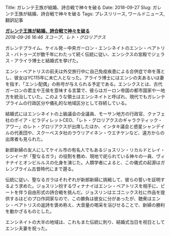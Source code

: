 Title: ガレンテ王族が結婚、詩合戦で神々を破る
Date: 2018-09-27
Slug: ガレンテ王族が結婚、詩合戦で神々を破る
Tags: プレスリリース, ワールドニュース, 翻訳記事

<p class="lead"><strong><a href="https://community.eveonline.com/news/news-channels/world-news/gallente-royal-destroys-local-divine-in-freestyle-verse-exchange-gets-married/">ガレンテ王族が結婚、詩合戦で神々を破る</a></strong><br/>
<em>2018-09-26 16:46 スコープ、レト・グロリアクス</em></p>
<p>ガレンテプライム、ケイル発－中央ガーロン・エンシネイトのエンシ・ベアトリス・バトゥーズが数千年にわたって続く伝統に従い、エンシクスの宮殿でジェラス・アライラ博士と結婚式を挙げた。</p>
<p>エンシ・ベアトリスの前夫は外交旅行中に自己免疫疾患による合併症で命を落とし、彼女はYC115年に未亡人となった。アライラ博士にはエンシの夫あるいは妻を指す、「エンシ配偶」の称号が与えられる予定である。エンシクスとは、古代ガーロンの君主や王侯を意味する言葉で、彼らはガーロン帝国の都市国家や一地方を統治していた。このような領土はエンシネイトと呼ばれ、現代でもガレンテプライムの行政区分や儀礼的な地域区分として存続している。</p>
<p>結婚式にはエンシネイトの上級議会の全議員、モーサン地方の行政官、クァフェ社のポイア・ビラディレットCEO、「レト・グロリアクスのギャラクティック・アワー」のレト・グロリアクスが出席したほか、インタキ議会と惑星シャンデイルの代表団や、スクーベスタ社のラウリアイネン・ウエチケンなど、遠方からの出席者も見られた。</p>
<p>新郎新婦の友人にしてケイル市の有名人でもあるジョスリン・リカルドとレイ・シンイーが「聖なるガラ」の役割を務め、現地で祀られている神々の一員、ヴィナナイとオンビルルスの化身を演じた。人類学者によると、この儀式の起源はガレンプライム古昔時代にまで遡る。</p>
<p>伝統に従い、聖なるガラはそれぞれが新郎新婦に挑戦して、彼らの誓いを証明するよう求めた。ジョスリン扮するヴィナナイはエンシ・ベアトリスを相手に、ビートを伴う自由形式の詩合戦を挑んだ。ジョスリンはエゴニックス社に作品を提供するほどのプロ作詞家なので、この勝負は彼女に分があったが、聴衆はエンシ・ベアトリスの返詩を褒め称え、大音量の喝采を浴びせることで、新婦の勝利を動かざるものとした。</p>
<p>エンシネイトの大半の地域は、これもまた伝統に則り、結婚式当日を祝日としてエンシ夫妻を祝った。</p>

